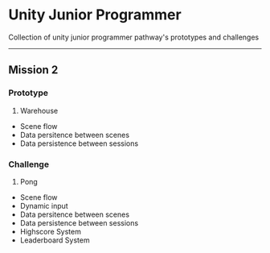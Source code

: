 # Unity Junior Programmer
 Collection of unity junior programmer pathway's prototypes and challenges

---
## Mission 2
### Prototype
1. Warehouse
- Scene flow
- Data persitence between scenes
- Data persistence between sessions
### Challenge

1. Pong
- Scene flow
- Dynamic input
- Data persitence between scenes
- Data persistence between sessions
- Highscore System
- Leaderboard System